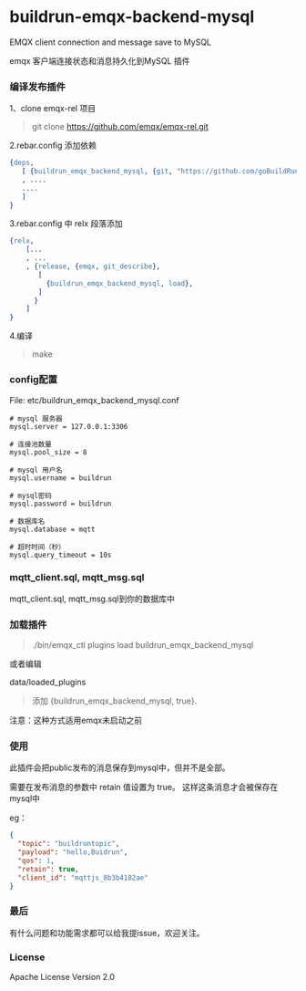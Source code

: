# buildrun-emqx-backend-mysql
EMQX  client connection and message save to MySQL

emqx 客户端连接状态和消息持久化到MySQL 插件


### 编译发布插件

1、clone emqx-rel 项目

> git clone https://github.com/emqx/emqx-rel.git


2.rebar.config 添加依赖

```erl
{deps,
   [ {buildrun_emqx_backend_mysql, {git, "https://github.com/goBuildRun/buildrun-emqx-backend-mysql.git", {branch, "master"}}}
   , ....
   ....
   ]
}

```

3.rebar.config 中 relx 段落添加

```erl
{relx,
    [...
    , ...
    , {release, {emqx, git_describe},
       [
         {buildrun_emqx_backend_mysql, load},
       ]
      }
    ]
}
```
4.编译

> make

### config配置

File: etc/buildrun_emqx_backend_mysql.conf

```
# mysql 服务器
mysql.server = 127.0.0.1:3306

# 连接池数量
mysql.pool_size = 8

# mysql 用户名
mysql.username = buildrun

# mysql密码
mysql.password = buildrun

# 数据库名
mysql.database = mqtt

# 超时时间（秒）
mysql.query_timeout = 10s

```

### mqtt_client.sql, mqtt_msg.sql

mqtt_client.sql, mqtt_msg.sql到你的数据库中

### 加载插件

> ./bin/emqx_ctl plugins load buildrun_emqx_backend_mysql

或者编辑

data/loaded_plugins

> 添加 {buildrun_emqx_backend_mysql, true}.

注意：这种方式适用emqx未启动之前

### 使用

此插件会把public发布的消息保存到mysql中，但并不是全部。

需要在发布消息的参数中 retain 值设置为 true。 这样这条消息才会被保存在mysql中

eg：

```json
{
  "topic": "buildruntopic",
  "payload": "hello,Buidrun",
  "qos": 1,
  "retain": true,
  "client_id": "mqttjs_8b3b4182ae"
}
```

### 最后

有什么问题和功能需求都可以给我提issue，欢迎关注。

### License

Apache License Version 2.0

